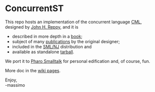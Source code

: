 # ConcurrentST

This repo hosts an implementation of the concurrent language [CML](http://cml.cs.uchicago.edu/), 
designed by [John H. Reppy](http://people.cs.uchicago.edu/~jhr/), and it is
- described in more depth in a [book](https://www.cambridge.org/core/books/concurrent-programming-in-ml/2144B15062AD1042FC04B1D0DE5DFFAC);
- subject of many [publications](http://people.cs.uchicago.edu/~jhr/papers/cml.html) by the original designer;
- included in the [SML/NJ](https://www.smlnj.org/) distribution and
- available as standalone [tarball](http://smlnj.cs.uchicago.edu/dist/working/110.97/cml.tgz).

We port it to [Pharo Smalltalk](https://pharo.org/) for personal edification and, of course, fun.

More doc in the [wiki pages](https://github.com/massimo-nocentini/ConcurrentST/wiki).

Enjoy,<br>
-massimo
